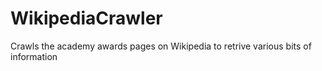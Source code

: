 WikipediaCrawler
================

Crawls the academy awards pages on Wikipedia to retrive various bits of information
